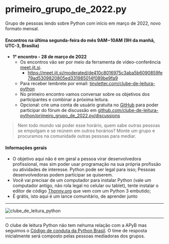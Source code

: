 # primeiro_grupo_de_2022.py

Grupo de pessoas lendo sobre Python com início em março de 2022, novo formato mensal.

#### Encontros na última segunda-feira do mês 9AM−10AM (9H da manhã, UTC-3, Brasília) 

- **1° encontro - 28 de março de 2022**
  - Os encontros vão ser por meio da ferramenta de vídeo-conferência [meet.jit.si](https://meet.jit.si/).
     - https://meet.jit.si/moderated/de410c8016975c3aba5b6090859fe79ad5309820805ed331985014f089be9fa9
  - Para receber lembrete por email: [tinyletter.com/clube-de-leitura-python](https://tinyletter.com/clube-de-leitura-python)
  - No primeiro encontro vamos conversar sobre os objetivos dos participantes e combinar a próxima leitura.
  - Opcional: crie uma conta de usuário gratuita no [GitHub](https://github.com/signup) para poder participar do fórum de discussão em [github.com/clube-de-leitura-python/primeiro_grupo_de_2022.py/discussions](https://github.com/clube-de-leitura-python/primeiro_grupo_de_2022.py/discussions)

> Nem todo mundo vai poder esse horário, quem sabe outras pessoas se empolgam e se reúnem em outros horários?
> Monte um grupo e procuramos na comunidade outras pessoas para mediar.

#### Informações gerais
- O objetivo aqui não é em geral a pessoa virar desenvolvedora profissional, mas sim poder usar programação na sua própria profissão ou atividades de interesse. Python pode ser legal para isso; Pessoas desenvolvedoras podem participar se quiserem.
- Você vai precisar de um computador para instalar Python (vale um computador antigo, não rola legal no celular ou tablet), tente instalar o editor de código [Thonny.org](https://thonny.org) que vem com um Python 3 embutido;
- É grátis, isto aqui é um lance comunitário, de aprender junto

---

![clube_de_leitura_python](https://user-images.githubusercontent.com/3694604/126589139-b52c2bc0-937a-4238-b3ba-189dec5d4c64.png)

---

O clube de leitura Python não tem nehuma relação com a APyB mas seguimos o [Código de conduta da Python Brasil](https://python.org.br/cdc/). O time de resposta inicialmente será composto pelas pessoas mediadoras dos grupos.
